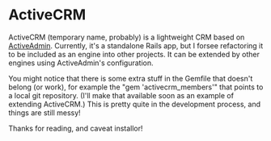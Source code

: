 ActiveCRM
=========

ActiveCRM (temporary name, probably) is a lightweight CRM based on [ActiveAdmin](https://github.com/gregbell/active_admin). Currently, it's a standalone Rails app, but I forsee refactoring it to be included as an engine into other projects. It can be extended by other engines using ActiveAdmin's configuration.

You might notice that there is some extra stuff in the Gemfile that doesn't belong (or work), for example the "gem 'activecrm_members'" that points to a local git repository. (I'll make that available soon as an example of extending ActiveCRM.) This is pretty quite in the development process, and things are still messy!

Thanks for reading, and caveat installor!